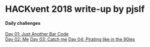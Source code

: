 # HACKvent 2018 write-up by pjslf

#### Daily challenges

[Day 01: Just Another Bar Code](challenges/day01/README.md)  
[Day 02: Me](challenges/day02/README.md)
[Day 03: Catch me](challenges/day03/README.md)
[Day 04: Pirating like in the 90ies](challenges/day04/README.md)
